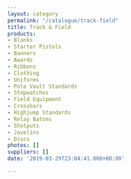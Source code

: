 ```yaml
---
layout: category
permalink: "/catalogue/track-field"
title: Track & Field
products:
- Blanks
- Starter Pistols
- Banners
- Awards
- Ribbons
- Clothing
- Uniforms
- Pole Vault Standards
- Stopwatches
- Field Equipment
- Crossbars
- Highjump Standards
- Relay Batons
- Shotputs
- Javelins
- Discs
photos: []
suppliers: []
date: '2019-03-29T23:04:41.000+00:00'

---
```

